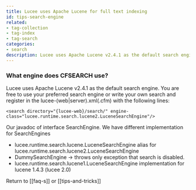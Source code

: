 ```yaml
---
title: Lucee uses Apache Lucene for full text indexing
id: tips-search-engine
related:
- tag-collection
- tag-index
- tag-search
categories:
- search
description: Lucee uses Apache Lucene v2.4.1 as the default search engine.
---
```


### What engine does CFSEARCH use? ###

Lucee uses Apache Lucene v2.4.1 as the default search engine. You are free to use your preferred search engine or write your own search and register in the lucee-(web|server).xml(.cfm) with the following lines:

```lucee
<search directory="{lucee-web}/search/" engine-class="lucee.runtime.search.lucene2.LuceneSearchEngine"/>
```

Our javadoc of interface SearchEngine. We have different implementation for SearchEngines

* lucee.runtime.search.lucene.LuceneSearchEngine alias for lucee.runtime.search.lucene2.LuceneSearchEngine
* DummySearchEngine -> throws only exception that search is disabled.
* lucee.runtime.search.lucene1.LuceneSearchEngine implementation for lucene 1.4.3 (lucee 2.0)

Return to [[faq-s]] or [[tips-and-tricks]]
